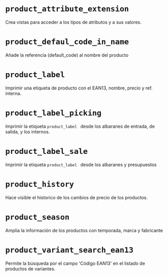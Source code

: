 ```product_attribute_extension ```
====
Crea vistas para acceder a los tipos de atributos y a sus valores.

```product_defaul_code_in_name ```
====
Añade la referencia (default_code) al nombre del producto

```product_label ```
====
Imprimir una etiqueta de producto con el EAN13, nombre, precio y ref. interna.

```product_label_picking ```
====
Imprimir la etiqueta ```product_label ``` desde los albaranes de entrada, de salida, y los internos.

```product_label_sale ```
====
Imprimir la etiqueta ```product_label ``` desde los albaranes y presupuestos

```product_history ```
====
Hace visible el historico de los cambios de precio de los productos.

```product_season ```
====
Amplia la información de los productos con temporada, marca y fabricante

```product_variant_search_ean13 ```
====
Permite la búsqueda por el campo 'Código EAN13' en el listado de productos de variantes.